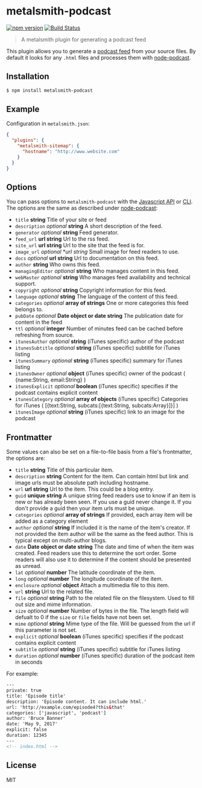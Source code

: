 # metalsmith-podcast
[![npm version][npm-badge]][npm-url]
[![Build Status][travis-badge]][travis-url]

> A metalsmith plugin for generating a podcast feed

This plugin allows you to generate a [podcast feed]() from your source files. By default it looks for any `.html` files and processes them with [node-podcast](https://github.com/maxnowack/node-podcast).

## Installation

```bash
$ npm install metalsmith-podcast
```

## Example

Configuration in `metalsmith.json`:

```json
{
  "plugins": {
    "metalsmith-sitemap": {
      "hostname": "http://www.website.com"
    }
  }
}
```

## Options

You can pass options to `metalsmith-podcast` with the [Javascript API](https://github.com/segmentio/metalsmith#api) or [CLI](https://github.com/segmentio/metalsmith#cli). The options are the same as described under [node-podcast](https://github.com/maxnowack/node-podcast#feedoptions):

 * `title` **string** Title of your site or feed
 * `description` _optional_ **string** A short description of the feed.
 * `generator` _optional_  **string** Feed generator.
 * `feed_url` **url string** Url to the rss feed.
 * `site_url` **url string** Url to the site that the feed is for.
 * `image_url` _optional_  **url string* Small image for feed readers to use.
 * `docs` _optional_ **url string** Url to documentation on this feed.
 * `author` **string** Who owns this feed.
 * `managingEditor` _optional_ **string** Who manages content in this feed.
 * `webMaster` _optional_ **string** Who manages feed availability and technical support.
 * `copyright` _optional_ **string** Copyright information for this feed.
 * `language` _optional_ **string**  The language of the content of this feed.
 * `categories` _optional_ **array of strings**  One or more categories this feed belongs to.
 * `pubDate` _optional_ **Date object or date string** The publication date for content in the feed
 * `ttl` _optional_ **integer** Number of minutes feed can be cached before refreshing from source.
 * `itunesAuthor` _optional_  **string** (iTunes specific) author of the podcast
 * `itunesSubtitle` _optional_  **string** (iTunes specific) subtitle for iTunes listing
 * `itunesSummary` _optional_  **string** (iTunes specific) summary for iTunes listing
 * `itunesOwner` _optional_ **object** (iTunes specific) owner of the podcast ( {name:String, email:String} )
 * `itunesExplicit` _optional_ **boolean** (iTunes specific) specifies if the podcast contains explicit content
 * `itunesCategory` _optional_ **array of objects** (iTunes specific) Categories for iTunes ( [{text:String, subcats:[{text:String, subcats:Array}]}] )
 * `itunesImage` _optional_ **string** (iTunes specific) link to an image for the podcast

## Frontmatter

Some values can also be set on a file-to-file basis from a file's frontmatter, the options are:

* `title` **string** Title of this particular item.
* `description` **string** Content for the item.  Can contain html but link and image urls must be absolute path including hostname.
* `url` **url string** Url to the item. This could be a blog entry.
* `guid` **unique string** A unique string feed readers use to know if an item is new or has already been seen.
If you use a guid never change it.  If you don't provide a guid then your item urls must
be unique.
* `categories` _optional_ **array of strings** If provided, each array item will be added as a category element
* `author` _optional_  **string**  If included it is the name of the item's creator.
If not provided the item author will be the same as the feed author.  This is typical
except on multi-author blogs.
* `date` **Date object or date string** The date and time of when the item was created.  Feed
readers use this to determine the sort order. Some readers will also use it to determine
if the content should be presented as unread.
* `lat` _optional_ **number** The latitude coordinate of the item.
* `long` _optional_ **number** The longitude coordinate of the item.
* `enclosure` _optional_ **object** Attach a multimedia file to this item.
* `url` **string** Url to the related file.
* `file` _optional_ **string** Path to the related file on the filesystem. Used to fill out size and mime
information.
* `size` _optional_ **number** Number of bytes in the file. The length field will defualt to 0 if the
`size` or `file` fields have not been set.
* `mime` _optional_ **string** Mime type of the file. Will be guessed from the url if this parameter is
not set.
* `explicit` _optional_ **boolean** (iTunes specific) specifies if the podcast contains explicit content
* `subtitle` _optional_  **string** (iTunes specific) subtitle for iTunes listing
* `duration` _optional_ **number** (iTunes specific) duration of the podcast item in seconds

For example:

```html
---
private: true
title: 'Episode title'
description: 'Episode content. It can include html.'
url: 'http://example.com/episode4?this&that'
categories: ['javascript', 'podcast']
author: 'Bruce Banner'
date: 'May 9, 2017'
explicit: false
duration: 12345
---
<!-- index.html -->
```

## License

MIT


[npm-badge]: https://img.shields.io/npm/v/metalsmith-sitemap.svg
[npm-url]: https://www.npmjs.com/package/metalsmith-sitemap

[travis-badge]: https://travis-ci.org/ExtraHop/metalsmith-sitemap.svg?branch=master
[travis-url]: https://travis-ci.org/ExtraHop/metalsmith-sitemap